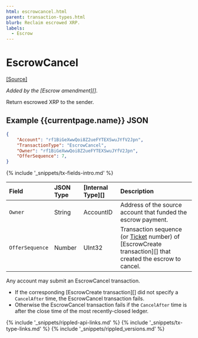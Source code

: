 ```yaml
---
html: escrowcancel.html
parent: transaction-types.html
blurb: Reclaim escrowed XRP.
labels:
  - Escrow
---
```

# EscrowCancel

[[Source]](https://github.com/ripple/rippled/blob/master/src/ripple/app/tx/impl/Escrow.cpp "Source")

_Added by the [Escrow amendment][]._

Return escrowed XRP to the sender.

## Example {{currentpage.name}} JSON

```json
{
    "Account": "rf1BiGeXwwQoi8Z2ueFYTEXSwuJYfV2Jpn",
    "TransactionType": "EscrowCancel",
    "Owner": "rf1BiGeXwwQoi8Z2ueFYTEXSwuJYfV2Jpn",
    "OfferSequence": 7,
}
```

{% include '_snippets/tx-fields-intro.md' %}
<!--{# fix md highlighting_ #}-->


| Field           | JSON Type | [Internal Type][] | Description                |
|:----------------|:----------|:------------------|:---------------------------|
| `Owner`         | String    | AccountID         | Address of the source account that funded the escrow payment. |
| `OfferSequence` | Number    | UInt32            | Transaction sequence (or [Ticket](tickets.html) number) of [EscrowCreate transaction][] that created the escrow to cancel. |

Any account may submit an EscrowCancel transaction.

* If the corresponding [EscrowCreate transaction][] did not specify a `CancelAfter` time, the EscrowCancel transaction fails.
* Otherwise the EscrowCancel transaction fails if the `CancelAfter` time is after the close time of the most recently-closed ledger.

<!--{# common link defs #}-->
{% include '_snippets/rippled-api-links.md' %}
{% include '_snippets/tx-type-links.md' %}
{% include '_snippets/rippled_versions.md' %}
